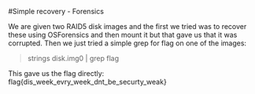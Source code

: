 #Simple recovery - Forensics

We are given two RAID5 disk images and the first we tried was to recover these using OSForensics and then mount it but that gave us that it was corrupted. Then we just tried a simple grep for flag on one of the images:

> strings disk.img0 | grep flag

This gave us the flag directly: flag{dis_week_evry_week_dnt_be_securty_weak}